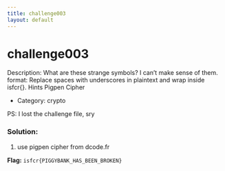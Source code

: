 ```yaml
---
title: challenge003
layout: default
---
```


# challenge003

Description:
What are these strange symbols? I can’t make sense of them. format: Replace spaces with underscores in plaintext and wrap inside isfcr{}. Hints Pigpen Cipher

- Category: crypto

PS: I lost the challenge file, sry

### Solution:

1. use pigpen cipher from dcode.fr

**Flag:** `isfcr{PIGGYBANK_HAS_BEEN_BROKEN}`



